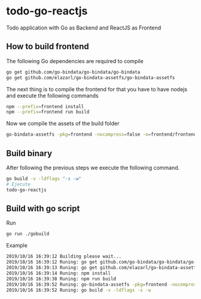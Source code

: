 # todo-go-reactjs
Todo application with Go as Backend and ReactJS as Frontend

## How to build frontend
The following Go dependencies are required to compile

```sh
go get github.com/go-bindata/go-bindata/go-bindata
go get github.com/elazarl/go-bindata-assetfs/go-bindata-assetfs
```

The next thing is to compile the frontend for that you have to have nodejs and execute the following commands

```sh
npm --prefix=frontend install
npm --prefix=frontend run build
```

Now we compile the assets of the build folder

```sh
go-bindata-assetfs -pkg=frontend -nocompress=false -o=frontend/frontend.go frontend/build/...
```

## Build binary
After following the previous steps we execute the following command.
```sh
go build -v -ldflags "-s -w"
# Ejecute
todo-go-reactjs
```

## Build with go script
Run
```sh
go run ./gobuild
```

Example
```bash
2019/10/16 16:39:12 Building please wait...
2019/10/16 16:39:12 Runing: go get github.com/go-bindata/go-bindata/go-bindata
2019/10/16 16:39:13 Runing: go get github.com/elazarl/go-bindata-assetfs/go-bindata-assetfs
2019/10/16 16:39:14 Runing: npm install
2019/10/16 16:39:38 Runing: npm run build
2019/10/16 16:39:52 Runing: go-bindata-assetfs -pkg=frontend -nocompress=false -o=frontend/frontend.go frontend/build/...
2019/10/16 16:39:52 Runing: go build -v -ldflags -s -w
``` 